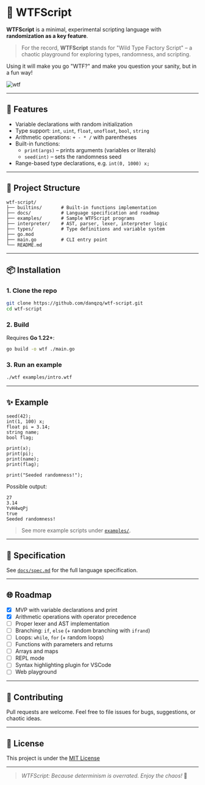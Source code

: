 # 🤯 WTFScript

**WTFScript** is a minimal, experimental scripting language with **randomization as a key feature**.  

> For the record, **WTFScript** stands for "Wild Type Factory Script" – a chaotic playground for exploring types, randomness, and scripting.

Using it will make you go "WTF?" and make you question your sanity, but in a fun way!

![wtf](https://github.com/user-attachments/assets/632d31fe-cccf-44b0-bd2c-e658507cdb13)

---

## 🚀 Features

- Variable declarations with random initialization
- Type support: `int`, `uint`, `float`, `unofloat`, `bool`, `string`
- Arithmetic operations: `+ - * /` with parentheses
- Built-in functions:
    - `print(args)` – prints arguments (variables or literals)
    - `seed(int)` – sets the randomness seed
- Range-based type declarations, e.g. `int(0, 1000) x;`

---

## 🔧 Project Structure

```
wtf-script/
├── builtins/       # Built-in functions implementation
├── docs/           # Language specification and roadmap
├── examples/       # Sample WTFScript programs
├── interpreter/    # AST, parser, lexer, interpreter logic
├── types/          # Type definitions and variable system
├── go.mod
├── main.go         # CLI entry point
└── README.md
```

---

## 📦 Installation

### 1. Clone the repo

```bash
git clone https://github.com/danqzq/wtf-script.git
cd wtf-script
```

### 2. Build

Requires **Go 1.22+**:

```bash
go build -o wtf ./main.go
```

### 3. Run an example

```bash
./wtf examples/intro.wtf
```

---

## ✨ Example

```wtf
seed(42);
int(1, 100) x;
float pi = 3.14;
string name;
bool flag;

print(x);
print(pi);
print(name);
print(flag);

print("Seeded randomness!");
```

Possible output:

```
27
3.14
YvH4wqPj
true
Seeded randomness!
```

> See more example scripts under [`examples/`](examples).

---

## 📝 Specification

See [`docs/spec.md`](docs/spec.md) for the full language specification.

---

## 🌐 Roadmap

* [x] MVP with variable declarations and print
* [x] Arithmetic operations with operator precedence
* [ ] Proper lexer and AST implementation
* [ ] Branching: `if`, `else` (+ random branching with `ifrand`)
* [ ] Loops: `while`, `for` (+ random loops)
* [ ] Functions with parameters and returns
* [ ] Arrays and maps
* [ ] REPL mode
* [ ] Syntax highlighting plugin for VSCode
* [ ] Web playground

---

## 🤝 Contributing

Pull requests are welcome. Feel free to file issues for bugs, suggestions, or chaotic ideas.

---

## 📜 License

This project is under the [MIT License](LICENSE)

---

> *WTFScript: Because determinism is overrated. Enjoy the chaos!* 🎉
